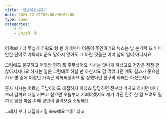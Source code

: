 ```yaml
---
title: '안녕하십니까?'
date: 2021-12-01T00:00:00+09:00
type: poem
categories:
    - 시
    - 2021年 作
---
```


어제보다 더 무섭게 추워요
텅 빈 가게마다 어둠이 주인이네요
뉴스는 밥 숟가락 뜨기 미안한 단어로 가득하더군요
말하지 않아도 그 아린 것들은 이미 남의 일이 아니지요

그럼에도 불구하고
어젯밤 편히 푹 주무셨어요
식사는 맛나게 하셨고요
건강은 점점 괜찮아지시나요
하시는 일은 그런대로 하실 만 하신지요
맘 먹었다던 계획 결과가 좋으신가요
병 중에 어렵던 가족은 회복되셨어요
맘 상했다던 친구와 화해는 하셨는지요

혼자 사시는 어르신 국밥이라도 대접하자 하셨죠
답답하면 전부터 가자고 하시던 바다 보러 갈까요
내일 기쁘고 싶으면 오늘부터 기뻐야겠지요
제가 가진 진주 한 알 드려도 될까요
당신 마음 속에 평안이 밀려오길 소망해요

그래서
부디 대답하시길 축복해요
“네!” 라고
